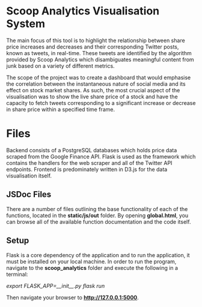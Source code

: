 # Scoop Analytics Visualisation System

The main focus of this tool is to highlight the relationship between share price increases and decreases and their
corresponding Twitter posts, known as tweets, in real-time. These tweets are identified by the algorithm provided
by Scoop Analytics which disambiguates meaningful content from junk based on a variety of different metrics.

The scope of the project was to create a dashboard that would emphasise the correlation between the instantaneous nature of social media and its effect on stock market shares. As such, the most crucial aspect of the visualisation was to show the live share price of a stock and have the capacity to fetch tweets corresponding to a significant increase or decrease in share price within a specified time frame.


# Files

Backend consists of a PostgreSQL databases which holds price data scraped from the Google Finance API.
Flask is used as the framework which contains the handlers for the web scraper and all of the Twitter API endpoints.
Frontend is predominately written in D3.js for the data visualisation itself.

## JSDoc Files

There are a number of files outlining the base functionality of each of the functions, located in the **static/js/out** folder. By opening **global.html**, you can browse all of the available function documentation and the code itself.

## Setup

Flask is a core dependency of the application and to run the application, it must be installed on your local machine. In order to run the program, navigate to the **scoop_analytics** folder and execute the following in a terminal:

*export FLASK_APP=\_\_init\_\_.py*
*flask run*

Then navigate your browser to **http://127.0.0.1:5000**.